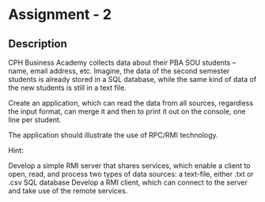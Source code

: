 # Assignment - 2

## Description

CPH Business Academy collects data about their PBA SOU students – name, email address, etc. Imagine, the data of the second semester students is already stored in a SQL database, while the same kind of data of the new students is still in a text file.



Create an application, which can read the data from all sources, regardless the input format, can merge it and then to print it out on the console, one line per student.



The application should illustrate the use of RPC/RMI technology.

 

Hint:

Develop a simple RMI server that shares services, which enable a client to open, read, and process two types of data sources:
a text-file, either .txt or .csv
SQL database
Develop a RMI client, which can connect to the server and take use of the remote services.